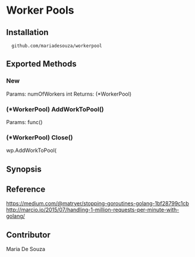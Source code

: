 # Worker Pools

## Installation

```
  github.com/mariadesouza/workerpool
```

## Exported Methods

### New
  Params:
     numOfWorkers int
  Returns:
  (\*WorkerPool)

### (\*WorkerPool) AddWorkToPool()
  Params:
    func()

### (\*WorkerPool) Close()


wp.AddWorkToPool(

## Synopsis

## Reference
https://medium.com/@matryer/stopping-goroutines-golang-1bf28799c1cb
http://marcio.io/2015/07/handling-1-million-requests-per-minute-with-golang/

## Contributor
Maria De Souza
